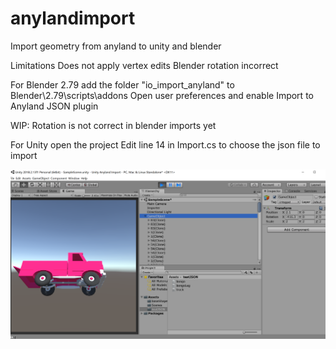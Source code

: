 # anylandimport
Import geometry from anyland to unity and blender

Limitations
Does not apply vertex edits
Blender rotation incorrect

For Blender 2.79
add the folder "io_import_anyland" to Blender\2.79\scripts\addons
Open user preferences and enable Import to Anyland JSON plugin

WIP: Rotation is not correct in blender imports yet

For Unity open the project
Edit line 14 in Import.cs to choose the json file to import

![Screenshot](Screenshot.PNG)
